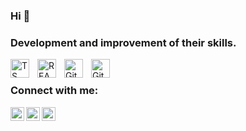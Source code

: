 ### Hi 👋
### Development and improvement of their skills.
          
<img align="left" alt="TS" width="30px" style="padding-right:10px;" src="https://cdn.jsdelivr.net/gh/devicons/devicon/icons/typescript/typescript-original.svg" />
<img align="left" alt="REACT" width="30px" style="padding-right:10px;" src="https://cdn.jsdelivr.net/gh/devicons/devicon/icons/react/react-original.svg" />
<img align="left" alt="Git" width="30px" style="padding-right:10px;" src="https://cdn.jsdelivr.net/gh/devicons/devicon/icons/git/git-original.svg" />
<img align="left" alt="Git" width="30px" style="padding-right:10px;" src="https://cdn.jsdelivr.net/gh/devicons/devicon/icons/tailwindcss/tailwindcss-original-wordmark.svg" />

<br />

### Connect with me:

[<img align="left" alt="webtricks-master.ru" width="22px" src="https://user-images.githubusercontent.com/101861681/231146141-ddfc688e-a9ed-4c1e-a296-c60ec7994498.png" />][website] 
[<img align="left" alt="OleksiiMazurenko | LinkedIn" width="22px" src="https://user-images.githubusercontent.com/101861681/231146850-1975cd70-2af5-4916-a035-cbfd67ab8d7e.png" />][linkedin]
[<img align="left" alt="OleksiiMazurenko | Telegram" width="22px" src="https://user-images.githubusercontent.com/101861681/231151962-d4ad5d6e-7b19-4cd3-9a5c-fc4a717f634e.png"/>][telegram]
            
<br />
<br />
 
[website]: https://#
[linkedin]: https://www.linkedin.com/in/oleksii-mazurenko-896a28237/
[telegram]: https://t.me/AlekseyMazurenko
